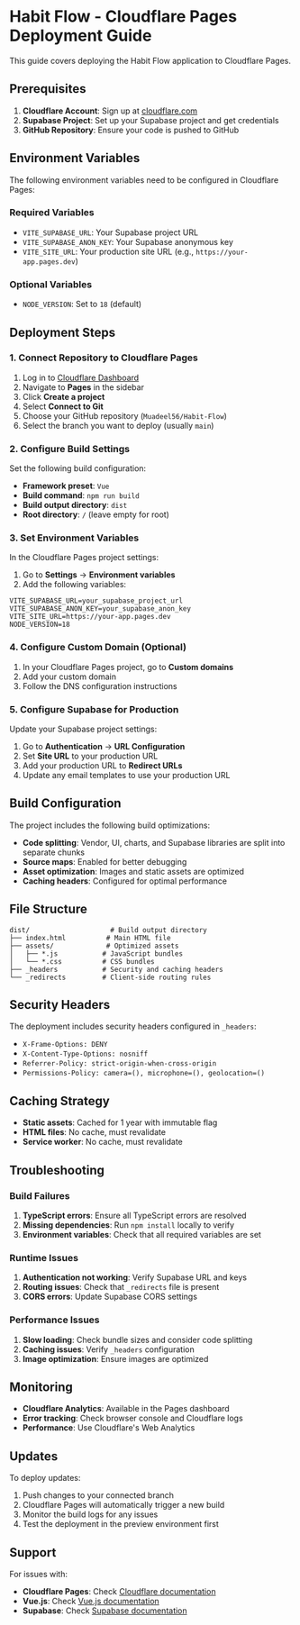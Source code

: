 # Habit Flow - Cloudflare Pages Deployment Guide

This guide covers deploying the Habit Flow application to Cloudflare Pages.

## Prerequisites

1. **Cloudflare Account**: Sign up at [cloudflare.com](https://cloudflare.com)
2. **Supabase Project**: Set up your Supabase project and get credentials
3. **GitHub Repository**: Ensure your code is pushed to GitHub

## Environment Variables

The following environment variables need to be configured in Cloudflare Pages:

### Required Variables

- `VITE_SUPABASE_URL`: Your Supabase project URL
- `VITE_SUPABASE_ANON_KEY`: Your Supabase anonymous key
- `VITE_SITE_URL`: Your production site URL (e.g., `https://your-app.pages.dev`)

### Optional Variables

- `NODE_VERSION`: Set to `18` (default)

## Deployment Steps

### 1. Connect Repository to Cloudflare Pages

1. Log in to [Cloudflare Dashboard](https://dash.cloudflare.com)
2. Navigate to **Pages** in the sidebar
3. Click **Create a project**
4. Select **Connect to Git**
5. Choose your GitHub repository (`Muadeel56/Habit-Flow`)
6. Select the branch you want to deploy (usually `main`)

### 2. Configure Build Settings

Set the following build configuration:

- **Framework preset**: `Vue`
- **Build command**: `npm run build`
- **Build output directory**: `dist`
- **Root directory**: `/` (leave empty for root)

### 3. Set Environment Variables

In the Cloudflare Pages project settings:

1. Go to **Settings** → **Environment variables**
2. Add the following variables:

```
VITE_SUPABASE_URL=your_supabase_project_url
VITE_SUPABASE_ANON_KEY=your_supabase_anon_key
VITE_SITE_URL=https://your-app.pages.dev
NODE_VERSION=18
```

### 4. Configure Custom Domain (Optional)

1. In your Cloudflare Pages project, go to **Custom domains**
2. Add your custom domain
3. Follow the DNS configuration instructions

### 5. Configure Supabase for Production

Update your Supabase project settings:

1. Go to **Authentication** → **URL Configuration**
2. Set **Site URL** to your production URL
3. Add your production URL to **Redirect URLs**
4. Update any email templates to use your production URL

## Build Configuration

The project includes the following build optimizations:

- **Code splitting**: Vendor, UI, charts, and Supabase libraries are split into separate chunks
- **Source maps**: Enabled for better debugging
- **Asset optimization**: Images and static assets are optimized
- **Caching headers**: Configured for optimal performance

## File Structure

```
dist/                    # Build output directory
├── index.html          # Main HTML file
├── assets/             # Optimized assets
│   ├── *.js           # JavaScript bundles
│   └── *.css          # CSS bundles
├── _headers           # Security and caching headers
└── _redirects         # Client-side routing rules
```

## Security Headers

The deployment includes security headers configured in `_headers`:

- `X-Frame-Options: DENY`
- `X-Content-Type-Options: nosniff`
- `Referrer-Policy: strict-origin-when-cross-origin`
- `Permissions-Policy: camera=(), microphone=(), geolocation=()`

## Caching Strategy

- **Static assets**: Cached for 1 year with immutable flag
- **HTML files**: No cache, must revalidate
- **Service worker**: No cache, must revalidate

## Troubleshooting

### Build Failures

1. **TypeScript errors**: Ensure all TypeScript errors are resolved
2. **Missing dependencies**: Run `npm install` locally to verify
3. **Environment variables**: Check that all required variables are set

### Runtime Issues

1. **Authentication not working**: Verify Supabase URL and keys
2. **Routing issues**: Check that `_redirects` file is present
3. **CORS errors**: Update Supabase CORS settings

### Performance Issues

1. **Slow loading**: Check bundle sizes and consider code splitting
2. **Caching issues**: Verify `_headers` configuration
3. **Image optimization**: Ensure images are optimized

## Monitoring

- **Cloudflare Analytics**: Available in the Pages dashboard
- **Error tracking**: Check browser console and Cloudflare logs
- **Performance**: Use Cloudflare's Web Analytics

## Updates

To deploy updates:

1. Push changes to your connected branch
2. Cloudflare Pages will automatically trigger a new build
3. Monitor the build logs for any issues
4. Test the deployment in the preview environment first

## Support

For issues with:
- **Cloudflare Pages**: Check [Cloudflare documentation](https://developers.cloudflare.com/pages/)
- **Vue.js**: Check [Vue.js documentation](https://vuejs.org/)
- **Supabase**: Check [Supabase documentation](https://supabase.com/docs)
